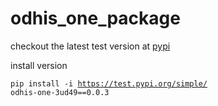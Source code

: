 # odhis_one_package

checkout the latest test version at [pypi](https://test.pypi.org/project/odhis-one-3ud49/0.0.3/#history)

install version <div class="highlight">
<code>pip install -i https://test.pypi.org/simple/ odhis-one-3ud49==0.0.3</code>

</div>


